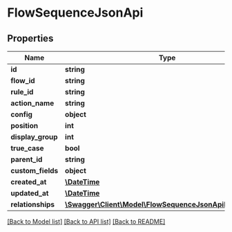 # FlowSequenceJsonApi

## Properties
Name | Type | Description | Notes
------------ | ------------- | ------------- | -------------
**id** | **string** |  | [optional] 
**flow_id** | **string** |  | 
**rule_id** | **string** |  | [optional] 
**action_name** | **string** |  | [optional] 
**config** | **object** |  | [optional] 
**position** | **int** |  | [optional] 
**display_group** | **int** |  | [optional] 
**true_case** | **bool** |  | [optional] 
**parent_id** | **string** |  | [optional] 
**custom_fields** | **object** |  | [optional] 
**created_at** | [**\DateTime**](\DateTime.md) |  | 
**updated_at** | [**\DateTime**](\DateTime.md) |  | [optional] 
**relationships** | [**\Swagger\Client\Model\FlowSequenceJsonApiRelationships**](FlowSequenceJsonApiRelationships.md) |  | [optional] 

[[Back to Model list]](../../README.md#documentation-for-models) [[Back to API list]](../../README.md#documentation-for-api-endpoints) [[Back to README]](../../README.md)

